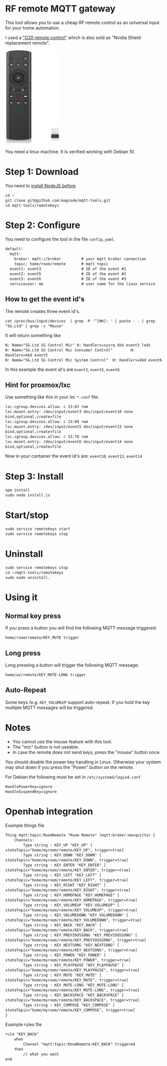 # RF remote MQTT gateway

This tool allows you to use a cheap RF remote control as an universal input for your home automation.

I used a ["G20 remote control"](https://www.google.com/search?q=G20+remote+control) which is also sold as "Nvidia Shield replacement remote".

![image](docs/image.jpg)

You need a linux machine. It is verified working with Debian 10.

# Step 1: Download
You need to [install NodeJS before](https://nodejs.org/en/download/package-manager).

```
cd ~
git clone git@github.com:magcode/mqtt-tools.git
cd mqtt-tools/remotekeys
```

# Step 2: Configure
You need to configure the tool in the file `config.yaml`.

```
default:
  mqtt:
    broker: mqtt://broker         # your mqtt broker connection
    topic: home/room/remote       # mqtt topic
  event1: event3                  # ID of the event #1
  event2: event5                  # ID of the event #2
  event3: event6                  # ID of the event #3
  serviceuser: me                 # user name for the linux service
```

## How to get the event id's
The remote creates three event id's.

```
cat /proc/bus/input/devices  | grep -P '^[NH]: ' | paste - - | grep "SG.Ltd" | grep -v "Mouse"
```

It will return something like

```
N: Name="SG.Ltd SG Control Mic" H: Handlers=sysrq kbd event3 leds
N: Name="SG.Ltd SG Control Mic Consumer Control"        H: Handlers=kbd event5
N: Name="SG.Ltd SG Control Mic System Control"  H: Handlers=kbd event6
```

In this example the event id's are `event3`, `event5`, `event6`

## Hint for proxmox/lxc
Use something like this in your lxc `*.conf` file:
```
lxc.cgroup.devices.allow: c 13:67 rwm
lxc.mount.entry: /dev/input/event3 dev/input/event10 none bind,optional,create=file
lxc.cgroup.devices.allow: c 13:69 rwm
lxc.mount.entry: /dev/input/event5 dev/input/event13 none bind,optional,create=file
lxc.cgroup.devices.allow: c 13:70 rwm
lxc.mount.entry: /dev/input/event6 dev/input/event14 none bind,optional,create=file
```
Now in your container the event id's are: `event10`, `event13`, `event14`


# Step 3: Install
```
npm install
sudo node install.js
```

# Start/stop
```
sudo service remotekeys start
sudo service remotekeys stop
```

# Uninstall
```
sudo service remotekeys stop
cd ~/mqtt-tools/remotekeys
sudo node uninstall.
```

# Using it

## Normal key press
If you press a button you will find the following MQTT message triggered:

```
home/room/remote/KEY_MUTE trigger
```

## Long press
Long pressing a button will trigger the following MQTT message:
```
home/wz/remote/KEY_MUTE-LONG trigger
```


## Auto-Repeat
Some keys /e.g. `KEY_VOLUMEUP` support auto-repeat. If you hold the key multiple MQTT messages will be triggered.

# Notes
* You cannot use the mouse feature with this tool.
* The "mic" button is not useable.
* In case the remote does not send keys, press the "mouse" button once.

You should disable the power key handling in Linux. Otherwise your system may shut down if you press the "Power" button on the remote.

For Debian the following must be set in `/etc/systemd/logind.conf`

```
HandlePowerKey=ignore
HandleSuspendKey=ignore
```

# Openhab integration

Example things file
```
Thing mqtt:topic:RoomRemote "Room Remote" (mqtt:broker:mosquitto) {
    Channels:
        Type string : KEY_UP "KEY_UP" [ stateTopic="home/myroom/remote/KEY_UP", trigger=true]
        Type string : KEY_DOWN "KEY_DOWN" [ stateTopic="home/myroom/remote/KEY_DOWN", trigger=true]
        Type string : KEY_ENTER "KEY_ENTER" [ stateTopic="home/myroom/remote/KEY_ENTER", trigger=true]
        Type string : KEY_LEFT "KEY_LEFT" [ stateTopic="home/myroom/remote/KEY_LEFT", trigger=true]
        Type string : KEY_RIGHT "KEY_RIGHT" [ stateTopic="home/myroom/remote/KEY_RIGHT", trigger=true]
        Type string : KEY_HOMEPAGE "KEY_HOMEPAGE" [ stateTopic="home/myroom/remote/KEY_HOMEPAGE", trigger=true]
        Type string : KEY_VOLUMEUP "KEY_VOLUMEUP" [ stateTopic="home/myroom/remote/KEY_VOLUMEUP", trigger=true]
        Type string : KEY_VOLUMEDOWN "KEY_VOLUMEDOWN" [ stateTopic="home/myroom/remote/KEY_VOLUMEDOWN", trigger=true]
        Type string : KEY_BACK "KEY_BACK" [ stateTopic="home/myroom/remote/KEY_BACK", trigger=true]
        Type string : KEY_PREVIOUSSONG "KEY_PREVIOUSSONG" [ stateTopic="home/myroom/remote/KEY_PREVIOUSSONG", trigger=true]
        Type string : KEY_NEXTSONG "KEY_NEXTSONG" [ stateTopic="home/myroom/remote/KEY_NEXTSONG", trigger=true]
        Type string : KEY_POWER "KEY_POWER" [ stateTopic="home/myroom/remote/KEY_POWER", trigger=true]
        Type string : KEY_PLAYPAUSE "KEY_PLAYPAUSE" [ stateTopic="home/myroom/remote/KEY_PLAYPAUSE", trigger=true]
        Type string : KEY_MUTE "KEY_MUTE" [ stateTopic="home/myroom/remote/KEY_MUTE", trigger=true]
        Type string : KEY_MUTE-LONG "KEY_MUTE-LONG" [ stateTopic="home/myroom/remote/KEY_MUTE-LONG", trigger=true]
        Type string : KEY_BACKSPACE "KEY_BACKSPACE" [ stateTopic="home/myroom/remote/KEY_BACKSPACE", trigger=true]
        Type string : KEY_COMPOSE "KEY_COMPOSE" [ stateTopic="home/myroom/remote/KEY_COMPOSE", trigger=true]        
}
```

Example rules file
```
rule "KEY_BACK"
    when
        Channel "mqtt:topic:RoomRemote:KEY_BACK" triggered
    then
        // what you want
end
```
